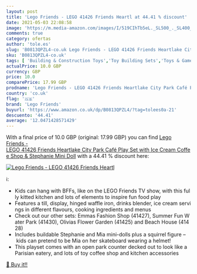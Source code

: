 ```yaml
---
layout: post
title: 'Lego Friends - LEGO 41426 Friends Heartl at 44.41 % discount'
date: 2021-05-03 22:08:58
image: 'https://m.media-amazon.com/images/I/519CIhTb5eL._SL500_._SL400_.jpg'
comments: true
category: ofertas
author: 'tole.es'
slug: 'B0813QPZL4-co.uk Lego Friends - LEGO 41426 Friends Heartlake City Park...'
sku: 'B0813QPZL4-co.uk'
tags: [ 'Building & Construction Toys','Toy Building Sets','Toys & Games','Toys Store','lego','lego friends', ]
actualPrice: 10.0 GBP
currency: GBP
price: 10.0
comparePrice: 17.99 GBP
prodname: 'Lego Friends - LEGO 41426 Friends Heartlake City Park Café Play Set with Ice Cream Coffee Shop & Stephanie Mini Doll'
country: 'co.uk'
flag: '🇬🇧'
brand: 'Lego Friends'
buyurl: 'https://www.amazon.co.uk/dp/B0813QPZL4/?tag=tolees0a-21'
descuento: '44.41'
average: '12.0471428571429'
---
```


With a final price of 10.0 GBP (original: 17.99 GBP) you can find [Lego Friends - LEGO 41426 Friends Heartlake City Park Café Play Set with Ice Cream Coffee Shop & Stephanie Mini Doll](https://www.amazon.co.uk/dp/B0813QPZL4/?tag=tolees0a-21) with a  44.41 % discount here:

[![Lego Friends - LEGO 41426 Friends Heartl](https://m.media-amazon.com/images/I/519CIhTb5eL._SL500_._SL400_.jpg)](https://www.amazon.co.uk/dp/B0813QPZL4/?tag=tolees0a-21)

ℹ️:

- Kids can hang with BFFs, like on the LEGO Friends TV show, with this fully kitted kitchen and lots of elements to inspire fun food play
- Features a till, display, hinged waffle iron, drinks blender, ice cream servings in different flavours, cooking ingredients and menus
- Check out our other sets: Emmas Fashion Shop (41427), Summer Fun Water Park (41430), Olivias Flower Garden (41425) and Beach House (41428)
- Includes buildable Stephanie and Mia mini-dolls plus a squirrel figure – kids can pretend to be Mia on her skateboard wearing a helmet!
- This playset comes with an open park counter decked out to look like a Parisian eatery, and lots of toy coffee shop and kitchen accessories

[🛒 Buy it!!](https://www.amazon.co.uk/dp/B0813QPZL4/?tag=tolees0a-21)
